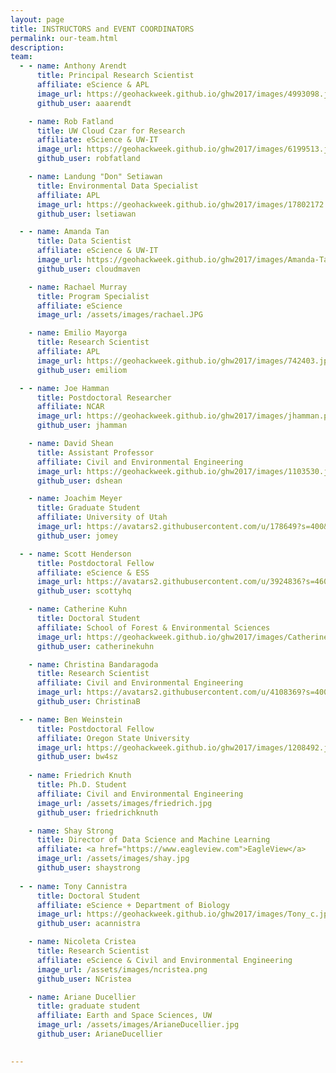 ```yaml
---
layout: page
title: INSTRUCTORS and EVENT COORDINATORS
permalink: our-team.html
description:
team:
  - - name: Anthony Arendt
      title: Principal Research Scientist
      affiliate: eScience & APL
      image_url: https://geohackweek.github.io/ghw2017/images/4993098.jpeg
      github_user: aaarendt

    - name: Rob Fatland
      title: UW Cloud Czar for Research
      affiliate: eScience & UW-IT
      image_url: https://geohackweek.github.io/ghw2017/images/6199513.jpeg
      github_user: robfatland

    - name: Landung "Don" Setiawan
      title: Environmental Data Specialist
      affiliate: APL
      image_url: https://geohackweek.github.io/ghw2017/images/17802172.jpeg
      github_user: lsetiawan

  - - name: Amanda Tan
      title: Data Scientist
      affiliate: eScience & UW-IT
      image_url: https://geohackweek.github.io/ghw2017/images/Amanda-Tan-300x300.jpg
      github_user: cloudmaven

    - name: Rachael Murray
      title: Program Specialist
      affiliate: eScience
      image_url: /assets/images/rachael.JPG

    - name: Emilio Mayorga
      title: Research Scientist
      affiliate: APL
      image_url: https://geohackweek.github.io/ghw2017/images/742403.jpg
      github_user: emiliom

  - - name: Joe Hamman
      title: Postdoctoral Researcher
      affiliate: NCAR
      image_url: https://geohackweek.github.io/ghw2017/images/jhamman.png
      github_user: jhamman

    - name: David Shean
      title: Assistant Professor
      affiliate: Civil and Environmental Engineering
      image_url: https://geohackweek.github.io/ghw2017/images/1103530.jpg
      github_user: dshean

    - name: Joachim Meyer
      title: Graduate Student 
      affiliate: University of Utah 
      image_url: https://avatars2.githubusercontent.com/u/178649?s=400&v=4
      github_user: jomey

  - - name: Scott Henderson
      title: Postdoctoral Fellow
      affiliate: eScience & ESS
      image_url: https://avatars2.githubusercontent.com/u/3924836?s=460&v=4
      github_user: scottyhq

    - name: Catherine Kuhn
      title: Doctoral Student
      affiliate: School of Forest & Environmental Sciences
      image_url: https://geohackweek.github.io/ghw2017/images/Catherine.jpeg
      github_user: catherinekuhn

    - name: Christina Bandaragoda
      title: Research Scientist
      affiliate: Civil and Environmental Engineering
      image_url: https://avatars2.githubusercontent.com/u/4108369?s=400&v=4
      github_user: ChristinaB

  - - name: Ben Weinstein
      title: Postdoctoral Fellow
      affiliate: Oregon State University
      image_url: https://geohackweek.github.io/ghw2017/images/1208492.jpeg
      github_user: bw4sz
      
    - name: Friedrich Knuth
      title: Ph.D. Student
      affiliate: Civil and Environmental Engineering
      image_url: /assets/images/friedrich.jpg
      github_user: friedrichknuth

    - name: Shay Strong 
      title: Director of Data Science and Machine Learning
      affiliate: <a href="https://www.eagleview.com">EagleView</a>
      image_url: /assets/images/shay.jpg
      github_user: shaystrong
      
  - - name: Tony Cannistra
      title: Doctoral Student
      affiliate: eScience + Department of Biology
      image_url: https://geohackweek.github.io/ghw2017/images/Tony_c.jpg
      github_user: acannistra

    - name: Nicoleta Cristea
      title: Research Scientist
      affiliate: eScience & Civil and Environmental Engineering
      image_url: /assets/images/ncristea.png
      github_user: NCristea

    - name: Ariane Ducellier
      title: graduate student
      affiliate: Earth and Space Sciences, UW
      image_url: /assets/images/ArianeDucellier.jpg
      github_user: ArianeDucellier

    
---
```

